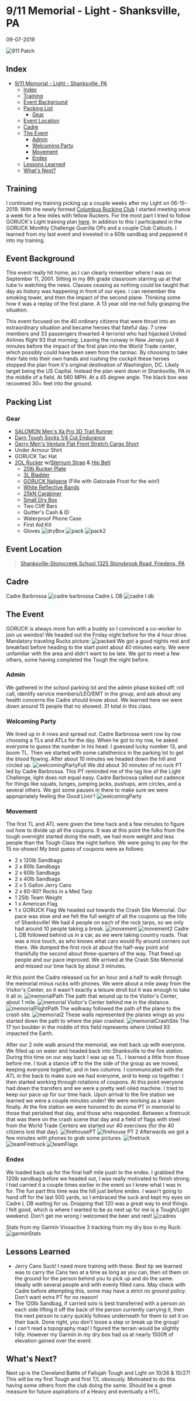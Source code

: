 # 9/11 Memorial - Light - Shanksville, PA
09-07-2019

![911 Patch](911patch.webp "911 Patch")
## Index
- [9/11 Memorial - Light - Shanksville, PA](#911-memorial---light---shanksville-pa)
  - [Index](#index)
  - [Training](#training)
  - [Event Background](#event-background)
  - [Packing List](#packing-list)
    - [Gear](#gear)
  - [Event Location](#event-location)
  - [Cadre](#cadre)
  - [The Event](#the-event)
    - [Admin](#admin)
    - [Welcoming Party](#welcoming-party)
    - [Movement](#movement)
    - [Endex](#endex)
  - [Lessons Learned](#lessons-learned)
  - [What's Next?](#whats-next)

## Training
I continued my training picking up a couple weeks after my Light on 06-15-2019. With the newly formed [Columbus Rucking Club](https://www.facebook.com/columbusruckingclub/) I started meeting once a week for a few miles with fellow Ruckers. For the most part I tried to follow GORUCK's Light training plan [here](https://content.goruck.com/site-content/training-plans/light-training-plan.pdf). In addition to this I participated in the GORUCK Monthly Challenge Guerilla OPs and a couple Club Callouts. I learned from my last event and invested in a 60lb sandbag and peppered it into my training.

## Event Background
This event really hit home, as I can clearly remember where I was on September 11, 2001. Sitting in my 8th grade classroom starring up at that tube tv watching the news. Classes ceasing as nothing could be taught that day as history was happening in front of our eyes. I can remember the smoking tower, and then the impact of the second plane. Thinking some how it was a replay of the first plane. A 13 year old me not fully grasping the situation. 

This event focused on the 40 ordinary citizens that were thrust into an extraordinary situation and became heroes that fateful day. 7 crew members and 33 passengers thwarted 4 terrorist who had hijacked United Airlines flight 93 that morning. Leaving the runway in New Jersey just 4 minutes before the impact of the first plan into the World Trade center, which possibly could have been seen from the tarmac. By choosing to take their fate into their own hands and rushing the cockpit these heroes stopped the plan from it's original destination of Washington, DC. Likely target being the US Capital. Instead the plan went down in Shanksville, PA in the middle of a field. At 560 MPH. At a 45 degree angle. The black box was recovered 30+ feet into the ground.

## Packing List
### Gear
* [SALOMON Men's Xa Pro 3D Trail Runner](https://www.amazon.com/Salomon-Trail-Running-Shoes-black/dp/B01HD6SXWA/ref=pd_rhf_ee_s_rp_c_0_8?_encoding=UTF8&pd_rd_i=B01HD6SXWA&pd_rd_r=0b5cf26b-aea4-4b56-88ec-053ae5091a77&pd_rd_w=tnevL&pd_rd_wg=vvIJG&pf_rd_p=e7de3e41-8621-46b5-8090-e75951bb9b3e&pf_rd_r=BVGQXQYTCJVR1FEYFR5H&psc=1&refRID=BVGQXQYTCJVR1FEYFR5H)
* [Darn Tough Socks 1/4 Cut Endurance](https://darntough.com/collections/mens-endurance/products/1-4-sock-ultralight?variant=30180515271)
* [Gerry Men's Venture Flat Front Stretch Cargo Short](https://www.amazon.com/dp/B07CNWT1RR/ref=twister_B07CNV573K?_encoding=UTF8&psc=1)
* Under Armour Shirt
* GORUCK Tac Hat
* [2OL Rucker](https://www.goruck.com/rucker/) w/[Sternum Strap](https://www.goruck.com/sternum-strap/) & [Hip Belt](https://www.goruck.com/padded-hip-belt/)
  * [20lb Rucker Plate](https://www.goruck.com/ruck-plates-for-rucker/)
  * [3L Bladder](https://www.amazon.com/Source-Tactical-2-Liter-Hydration-Reservoir/dp/B008S9AX0W/ref=sxin_4_ac_d_rm?ac_md=2-1-c291cmNlIGJsYWRkZXIgMmw%3D-ac_d_rm&crid=3IBNXIK9J6I96&keywords=source%2Bbladder&pd_rd_i=B008S9BC02&pd_rd_r=b5cd5b8a-fe03-4ca5-8500-3c51d6db4895&pd_rd_w=MEpFo&pd_rd_wg=3TeUj&pf_rd_p=404c4843-2c96-4d0d-a5fe-2b0598693e61&pf_rd_r=P3GQG5SPQGJWBQVC7N74&qid=1569201055&s=gateway&sprefix=micro%2Busb%2Bhub%2Caps%2C138&th=1&psc=1)
  * [GORUCK Nalgene](https://www.goruck.com/water-bottle-goruck-logo/) (Fille with Gatorade Frost for the win!)
  * [White Reflective Bands](https://www.amazon.com/gp/product/B000KGATL4/ref=ppx_yo_dt_b_search_asin_title?ie=UTF8&psc=1)
  * [25kN Carabiner](https://www.amazon.com/gp/product/B073XS2KLJ/ref=ppx_yo_dt_b_search_asin_title?ie=UTF8&psc=1)
  * [Small Dry Box](https://www.walmart.com/ip/Outdoor-Products-Small-Watertight-Dry-Box-Orange/36547547?athcpid=36547547&athpgid=athenaItemPage&athcgid=null&athznid=PWVUB&athieid=v0&athstid=CS020&athguid=2a5b1dea-8c3-16d22c369dadec&athancid=null&athena=true)
  * Two Cliff Bars
  * Quitter's Cash & ID
  * Waterproof Phone Case
  * First Aid Kit
  * Gloves
  ![dryBox](dryBox.jpg "dryBox")
  ![pack](pack.jpg "pack")
  ![pack2](pack2.jpg "pack2")


## Event Location
>[Shanksville-Stonycreek School
1325 Stonybrook Road, Friedens, PA](https://www.google.com/maps/place/The+Shanksville-Stonycreek+School+District/@40.0163849,-78.9043806,17z/data=!4m5!3m4!1s0x0:0x7afe1999286b9528!8m2!3d40.0151536!4d-78.8989109)

## Cadre
Cadre Barbrossa
![cadre barbrossa](cadreBarbrossa.jpg "cadre barbrossa")
Cadre L DB
![cadre l db](cadreLDB.jpg "cadre l db")

## The Event
GORUCK is always more fun with a buddy so I convinced a co-worker to join us weirdos! We headed out the Friday night before for the 4 hour drive. Mandatory traveling Rucks picture:
![packed](packed.jpg "packed")
We got a good nights rest and breakfast before heading to the start point about 40 minutes early. We were unfamiliar with the area and didn't want to be late. We got to meet a few others, some having completed the Tough the night before.

### Admin
We gathered in the school parking lot and the admin phase kicked off: roll call, identify service members/LEO/EMT in the group, and ask about any health concerns the Cadre should know about. We learned here we were down around 15 people that no showed. 31 total in this class.
### Welcoming Party
We lined up in 4 rows and spread out. Cadre Barbrossa went row by row choosing a TLs and ATLs for the day. When he got to my row, he asked everyone to guess the number in his head. I guessed lucky number 13, and boom TL. Then we started with some calisthenics in the parking lot to get the blood flowing. After about 10 minutes we headed down the hill and circled up.
![welcomingPartyFull](welcomingPartyFull.jpg "welcomingPartyFull")
We did about 30 minutes of no ruck PT led by Cadre Barbrossa. This PT reminded me of the tag line of the Light Challenge, light does not equal easy. Cadre Barbrossa called out cadence for things like squats, lunges, jumping jacks, pushups, arm circles, and a several others. We got some pauses in there to make sure we were appropriately feeling the Good Livin'!
![welcomingParty](welcomingParty.jpg "welcomingParty")

### Movement
The first TL and ATL were given the time hack and a few minutes to figure out how to divide up all the coupons. It was at this point the folks from the tough overnight started doing the math, we had more weight and less people than the Tough Class the night before. We were going to pay for the 15 no-shows! My best guess of coupons were as follows:
* 2 x 120lb Sandbags
* 2 x 80lb Sandbags
* 2 x 60lb Sandbags
* 2 x 40lb Sandbags
* 2 x 5 Gallon Jerry Cans
* 2 x 60-80? Rocks in a Med Tarp
* 1 25lb Team Weight
* 1 x American Flag
* 1 x GORUCK Flag
We headed out towards the Crash Site Memorial. Our pace was slow and we felt the full weight of all the coupons up the hills of Shanksville! We had 4 people on each of the rock tarps, so we only had around 10 people taking a break.
![movement](movement.jpg "movement")
![movement2](movement2.jpg "movement2")
 Cadre L DB followed behind us in a car, as we were taking country roads. That was a nice touch, as who knows what cars would fly around corners out there. 
 We dumped the first rock at about the half-way point and thankfully the second about three-quarters of the way. That freed up people and our pace improved. We arrived at the Crash Site Memorial and missed our time hack by about 3 minutes.

At this point the Cadre released us for an hour and a half to walk through the memorial minus rucks with phones. We were about a mile away from the Visitor's Center, so it wasn't exactly a leisure stroll but it was enough to take it all in.
![memorialPath](memorialPath.jpg "memorialPath")
The path that wound up to the Visitor's Center, about 1 mile.
![memorial](memorial.jpg "memorial")
Visitor's Center behind me in the distance.
![memorialFlightPath](memorialFlightPath.jpg "memorialFlightPath")
The walkway followed the path of the plane to the crash site.
![memorial2](memorial2.jpg "memorial2")
These walls represented the planes wings as you started down the path to where the plan crashed.
![memorialCrashSite](memorialCrashSite.jpg "memorialCrashSite")
The 17 ton boulder in the middle of this field represents where United 93 impacted the Earth.

After our 2 mile walk around the memorial, we met back up with everyone. We filled up on water and headed back into Shanksville to the fire station. During this time on our way back I was up as TL. I learned a little from those before me. I took a stance off to the the side of the group as we moved, keeping everyone together, and in two columns. I communicated with the ATL in the back to make sure we had everyone, and to keep us together. I then started working through rotations of coupons. At this point everyone had down the transfers and we were a pretty well oiled machine. I tried to keep our pace up for our time hack. Upon arrival to the fire station we learned we were a couple minutes under! We were working as a team finally. At the fire station we were honored to do some PT in memorial to those that perished that day, and those who responded. Between a firetruck that was there on the crash scene that day and a field of flags with steel from the World Trade Centers we started our 40 exercises (for the 40 citizens lost that day).
![firehousePT](firehousePT.jpg "firehousePT")
![firehouse PT 2](firehousePT2.jpg "firehouse PT 2")
Afterwards we got a few minutes with phones to grab some pictures.
![firetruck](firetruck.jpg "firetruck")
![teamFiretruck](teamFiretruck.jpg "teamFiretruck")
![teamFlags](teamFlags.jpg "teamFlags")

### Endex
We loaded back up for the final half mile push to the endex. I grabbed the 120lb sandbag before we headed out, I was really motivated to finish strong. I had carried it a couple times earlier in the event so I knew what I was in for. The fun part this time was the hill just before endex. I wasn't going to hand off for the last 500 yards, so I embraced the suck and kept my eyes on Cadre L DB waiting for us. Dropping that 120 was a great way to end things. I felt good, which is where I wanted to be as next up for me is a Tough/Light weekend. Don't get me wrong I welcomed the beer and rest! 
![cadres](cadres.jpg "cadres")

Stats from my Garmin Vivoactive 3 tracking from my dry box in my Ruck:
![garminStats](garminStats.png "garminStats")


## Lessons Learned
* Jerry Cans Suck! I need more training with these. Best tip we learned was to carry the Cans two at a time as long as you can, then sit them on the ground for the person behind you to pick up and do the same. Ideally with several people and with evenly filled cans. May check with Cadre before attempting this, some may have a strict no ground policy. Don't want extra PT for no reason!
* The 120lb Sandbag, if carried solo is best transferred with a person on each side lifting it off the back of the person currently carrying it, then the next person to carry quickly follows underneath for them to set it on their back. Done right, you don't loose a step or break up the group!
* I can't read a topography map! I figured the terrain would be slightly hilly. However my Garmin in my dry box had us at nearly 1500ft of elevation gained over the event.
  
## What's Next?
Next up is the Cleveland Battle of Fallujah Tough and Light on 10/26 & 10/27! This will be my first Tough and first T/L obviously. Motivated to do this having some others from the club doing the same. Should be a great measure for future aspirations of a Heavy and eventually a HTL.
